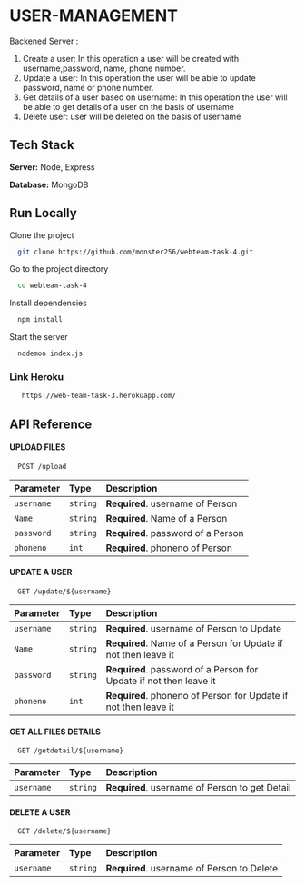
# USER-MANAGEMENT 

Backened Server : 
 1. Create a user: In this operation a user will be created with username,password, name, phone number.
 2. Update a user: In this operation the user will be able to update password, name or phone number.
 3. Get details of a user based on username: In this operation the user will be able to get details of a user on the basis of username
 4. Delete user: user will be deleted on the basis of username
 


## Tech Stack


**Server:** Node, Express

**Database:** MongoDB


## Run Locally

Clone the project

```bash
  git clone https://github.com/monster256/webteam-task-4.git
```

Go to the project directory

```bash
  cd webteam-task-4
```

Install dependencies

```bash
  npm install
```

Start the server

```bash
  nodemon index.js
```
### Link Heroku

```bash
   https://web-team-task-3.herokuapp.com/
 ```  
## API Reference

#### UPLOAD  FILES

```http
  POST /upload
```

| Parameter | Type     | Description                |
| :-------- | :------- | :------------------------- |
| `username`      | `string` | **Required**. username of Person  |
| `Name`      | `string` | **Required**. Name of a Person   |
| `password`      | `string` | **Required**. password of a Person    |
| `phoneno`      | `int` | **Required**. phoneno of Person    |
#### UPDATE A USER

```http
  GET /update/${username}
```

| Parameter | Type     | Description                       |
| :-------- | :------- | :-------------------------------- |
| `username`      | `string` | **Required**. username of Person to Update |
| `Name`      | `string` | **Required**. Name of a Person for Update if not then leave it   |
| `password`      | `string` | **Required**. password of a Person for Update if not then leave it   |
| `phoneno`      | `int` | **Required**. phoneno of Person for Update if not then leave it   |

#### GET ALL FILES DETAILS

```http
  GET /getdetail/${username}
```

| Parameter | Type     | Description                       |
| :-------- | :------- | :-------------------------------- |
| `username`     | `string` | **Required**. username of Person to get Detail  |


#### DELETE A USER

```http
  GET /delete/${username}
```

| Parameter | Type     | Description                       |
| :-------- | :------- | :-------------------------------- |
| `username`      | `string` | **Required**. username of Person to Delete |

